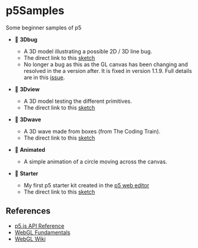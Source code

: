 # p5Samples

Some beginner samples of p5

* 📁 **3Dbug**
  * A 3D model illustrating a possible 2D / 3D line bug.
  * The direct link to this [sketch](https://editor.p5js.org/SpilledMilkCOM/sketches/-fHjsQGQN)
  * No longer a bug as this as the GL canvas has been changing and resolved in the a version after.  It is fixed in version 1.1.9.
  Full details are in this [issue](https://github.com/processing/p5.js/issues/4722).

* 📁 **3Dview**
  * A 3D model testing the different primitives.
  * The direct link to this [sketch](https://editor.p5js.org/SpilledMilkCOM/sketches/N732bVsDQ)

* 📁 **3Dwave**
  * A 3D wave made from boxes (from The Coding Train).
  * The direct link to this [sketch](https://editor.p5js.org/SpilledMilkCOM/sketches/sGvWkvl86)

* 📁 **Animated**
  * A simple animation of a circle moving across the canvas.

* 📁 **Starter**
  * My first p5 starter kit created in the [p5 web editor](https://editor.p5js.org/)
  * The direct link to this [sketch](https://editor.p5js.org/SpilledMilkCOM/sketches/IvkGgnQJW)

## References

* [p5.js API Reference](https://p5js.org/reference/)
* [WebGL Fundamentals](https://webglfundamentals.org/)
* [WebGL Wiki](https://www.khronos.org/webgl/wiki/Main_Page)
